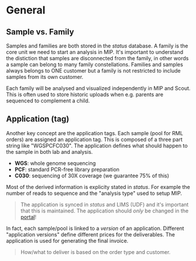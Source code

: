 # General

## Sample vs. Family

Samples and families are both stored in the _status_ database. A family is the core unit we need to start an analysis in MIP. It's important to understand the distiction that samples are disconnected from the family, in other words a sample can belong to many family constellations. Families and samples always belongs to ONE customer but a family is not restricted to include samples from its own customer.

Each family will be analysed and visualized independently in MIP and Scout. This is often used to store historic uploads when e.g. parents are sequenced to complement a child.

## Application (tag)

Another key concept are the application tags. Each sample (pool for RML orders) are assigned an application tag. This is composed of a three part string like "WGSPCFC030". The application defines what should happen to the sample in both lab and analysis.

- **WGS**: whole genome sequencing
- **PCF**: standard PCR-free library preparation
- **C030**: sequencing of 30X coverage (we guarantee 75% of this)

Most of the derived information is explicity stated in _status_. For example the number of reads to sequence and the "analysis type" used to setup MIP.

> The application is synced in _status_ and LIMS (UDF) and it's important that this is maintained. The application should _only_ be changed in the [portal][portal]!

In fact, each sample/pool is linked to a _version_ of an application. Different "application versions" define different prices for the deliverables. The application is used for generating the final invoice.

> How/what to deliver is based on the order type and customer.

[portal]: https://clinical.scilifelab.se/

